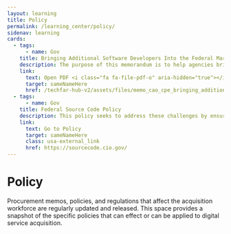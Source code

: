 ```yaml
---
layout: learning
title: Policy
permalink: /learning_center/policy/
sidenav: learning
cards:
  - tags:
      - name: Gov
    title: Bringing Additional Software Developers Into the Federal Marketplace
    description: The purpose of this memorandum is to help agencies bring additional talented software developers into the Federal Marketplace to supplement existing contractor talent and ensure robust support for projects that call for software development. 
    link:
      text: Open PDF <i class="fa fa-file-pdf-o" aria-hidden="true"></i>
      target: sameNameHere
      href: /techfar-hub-v2/assets/files/memo_cao_cpe_bringing_additional_software_dev_fed_mktplace.pdf
  - tags:
      - name: Gov
    title: Federal Source Code Policy
    description: This policy seeks to address these challenges by ensuring that new custom-developed Federal source code be made broadly available for reuse across the Federal Government. In acquisition for software solutions, it is important to understand this memo and how it can be applied. 
    link:
      text: Go to Policy
      target: sameNameHere
      class: usa-external_link
      href: https://sourcecode.cio.gov/
---
```


# Policy

Procurement memos, policies, and regulations that affect the acquisition workforce are regularly updated and released. This space provides a snapshot of the specific policies that can effect or can be applied to digital service acquisition.

